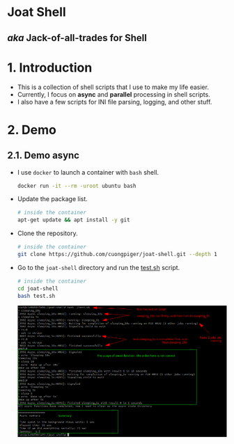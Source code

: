 # Joat Shell
## _aka_ Jack-of-all-trades for Shell

# 1. Introduction
- This is a collection of shell scripts that I use to make my life easier.
- Currently, I focus on **async** and **parallel** processing in shell scripts.
- I also have a few scripts for INI file parsing, logging, and other stuff.

# 2. Demo
## 2.1. Demo async
- I use `docker` to launch a container with `bash` shell.
  ```bash
  docker run -it --rm -uroot ubuntu bash
  ```

- Update the package list.
  ```bash
  # inside the container
  apt-get update && apt install -y git
  ```

- Clone the repository.
  ```bash
  # inside the container
  git clone https://github.com/cuongpiger/joat-shell.git --depth 1
  ```

- Go to the `joat-shell` directory and run the [test.sh](./test.sh) script.
  ```bash
  # inside the container
  cd joat-shell
  bash test.sh
  ```
  ![01.png](./img/01.png)
